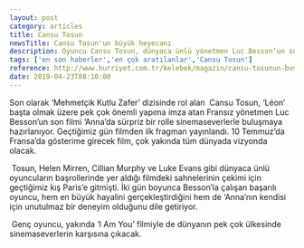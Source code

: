 ```yaml
---
layout: post
category: articles
title: Cansu Tosun
newsTitle: Cansu Tosun'un büyük heyecanı
description: Oyuncu Cansu Tosun, dünyaca ünlü yönetmen Luc Besson’un son filmi ‘Anna’da ajan rolüyle seyirci karşısına çıkacak. Geçtiğimiz günlerde fragmanı yayınlanan film, 10 Temmuz’da Fransa’da gösterime girecek.
tags: ['en son haberler','en çok aratılanlar','Cansu Tosun']
reference: http://www.hurriyet.com.tr/kelebek/magazin/cansu-tosunun-buyuk-heyecani-41191448
date: 2019-04-23T08:10:00
---
```

<p>Son olarak &lsquo;Mehmet&ccedil;ik Kutlu Zafer&rsquo; dizisinde rol alan&nbsp; Cansu Tosun, &lsquo;L&eacute;on&rsquo; başta olmak &uuml;zere pek &ccedil;ok &ouml;nemli yapıma imza atan Fransız y&ouml;netmen Luc Besson&rsquo;un son filmi &lsquo;Anna&rsquo;da s&uuml;rpriz bir rolle sinemaseverlerle buluşmaya hazırlanıyor. Ge&ccedil;tiğimiz g&uuml;n filmden ilk fragman yayınlandı. 10 Temmuz&rsquo;da Fransa&rsquo;da g&ouml;sterime girecek film, &ccedil;ok yakında t&uuml;m d&uuml;nyada vizyonda olacak.</p>
<p>&nbsp;Tosun, Helen Mirren, Cillian Murphy ve Luke Evans gibi d&uuml;nyaca &uuml;nl&uuml; oyuncuların başrollerinde yer aldığı filmdeki sahnelerinin &ccedil;ekimi i&ccedil;in ge&ccedil;tiğimiz kış Paris&rsquo;e gitmişti. İki g&uuml;n boyunca Besson&rsquo;la &ccedil;alışan başarılı oyuncu, hem en b&uuml;y&uuml;k hayalini ger&ccedil;ekleştirdiğini hem de &lsquo;Anna&rsquo;nın kendisi i&ccedil;in unutulmaz bir deneyim olduğunu dile getiriyor.</p>
<p>&nbsp;Gen&ccedil; oyuncu, yakında &lsquo;I Am You&rsquo; filmiyle de d&uuml;nyanın pek &ccedil;ok &uuml;lkesinde sinemaseverlerin karşısına &ccedil;ıkacak.</p>
<p>&nbsp;</p>